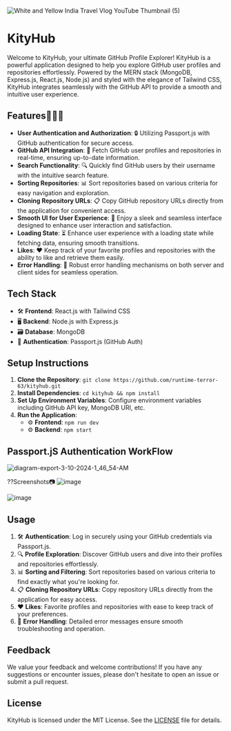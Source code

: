 ![White and Yellow India Travel Vlog YouTube Thumbnail (5)](https://github.com/runtime-terror-63/KityHub/assets/94905513/843fd863-611f-4450-8fdc-065de7e13b3f)

# KityHub

Welcome to KityHub, your ultimate GitHub Profile Explorer! KityHub is a powerful application designed to help you explore GitHub user profiles and repositories effortlessly. Powered by the MERN stack (MongoDB, Express.js, React.js, Node.js) and styled with the elegance of Tailwind CSS, KityHub integrates seamlessly with the GitHub API to provide a smooth and intuitive user experience.

## Features🧑🏽‍💻

- **User Authentication and Authorization**: 🔒 Utilizing Passport.js with GitHub authentication for secure access.
- **GitHub API Integration**: 🚀 Fetch GitHub user profiles and repositories in real-time, ensuring up-to-date information.
- **Search Functionality**: 🔍 Quickly find GitHub users by their username with the intuitive search feature.
- **Sorting Repositories**: 📊 Sort repositories based on various criteria for easy navigation and exploration.
- **Cloning Repository URLs**: 📋 Copy GitHub repository URLs directly from the application for convenient access.
- **Smooth UI for User Experience**: 🎨 Enjoy a sleek and seamless interface designed to enhance user interaction and satisfaction.
- **Loading State**: ⏳ Enhance user experience with a loading state while fetching data, ensuring smooth transitions.
- **Likes**: ❤️ Keep track of your favorite profiles and repositories with the ability to like and retrieve them easily.
- **Error Handling**: 🐞 Robust error handling mechanisms on both server and client sides for seamless operation.

## Tech Stack

- 🛠️ **Frontend**: React.js with Tailwind CSS
- 🖥️ **Backend**: Node.js with Express.js
- 🗃️ **Database**: MongoDB
- 🔑 **Authentication**: Passport.js (GitHub Auth)

## Setup Instructions

1. **Clone the Repository**: `git clone https://github.com/runtime-terror-63/kityhub.git`
2. **Install Dependencies**: `cd kityhub && npm install`
3. **Set Up Environment Variables**: Configure environment variables including GitHub API key, MongoDB URI, etc.
4. **Run the Application**:
   - ⚙️ **Frontend**: `npm run dev`
   - ⚙️ **Backend**: `npm start`


## Passport.jS Authentication WorkFlow
![diagram-export-3-10-2024-1_46_54-AM](https://github.com/runtime-terror-63/KityHub/assets/94905513/8624d83c-f916-43db-afb8-a13e9350ba02)

??Screenshots📷
![image](https://github.com/runtime-terror-63/KityHub/assets/94905513/50056e63-2183-4fdc-acb9-1d78b698f280)

![image](https://github.com/runtime-terror-63/KityHub/assets/94905513/ddc751bf-433a-42a3-ae1d-80acd2699dab)




## Usage

1. 🛠️ **Authentication**: Log in securely using your GitHub credentials via Passport.js.
2. 🔍 **Profile Exploration**: Discover GitHub users and dive into their profiles and repositories effortlessly.
3. 📊 **Sorting and Filtering**: Sort repositories based on various criteria to find exactly what you're looking for.
4. 📋 **Cloning Repository URLs**: Copy repository URLs directly from the application for easy access.
5. ❤️ **Likes**: Favorite profiles and repositories with ease to keep track of your preferences.
6. 🐞 **Error Handling**: Detailed error messages ensure smooth troubleshooting and operation.


## Feedback

We value your feedback and welcome contributions! If you have any suggestions or encounter issues, please don't hesitate to open an issue or submit a pull request.

## License

KityHub is licensed under the MIT License. See the [LICENSE](LICENSE) file for details.

